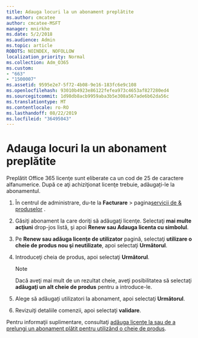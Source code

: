 ```yaml
---
title: Adauga locuri la un abonament preplătite
ms.author: cmcatee
author: cmcatee-MSFT
manager: mnirkhe
ms.date: 5/2/2018
ms.audience: Admin
ms.topic: article
ROBOTS: NOINDEX, NOFOLLOW
localization_priority: Normal
ms.collection: Adm_O365
ms.custom:
- "663"
- "1500007"
ms.assetid: 9595e2e7-5f72-4b08-9e16-183fc6e9c108
ms.openlocfilehash: 93010b4923e86122fefea973c4653af827280ed4
ms.sourcegitcommit: 1d98db8acb9959aba3b5e308a567ade6b62da56c
ms.translationtype: MT
ms.contentlocale: ro-RO
ms.lasthandoff: 08/22/2019
ms.locfileid: "36495043"
---
```

# <a name="add-seats-to-a-prepaid-subscription"></a>Adauga locuri la un abonament preplătite

Preplătit Office 365 licenţe sunt eliberate ca un cod de 25 de caractere alfanumerice. După ce aţi achiziţionat licenţe trebuie, adăugați-le la abonamentul. 

1. În centrul de administrare, du-te la **Facturare** > pagina[servicii de & produselor](https://go.microsoft.com/fwlink/p/?linkid=842054) .

2. Găsiţi abonament la care doriţi să adăugaţi licenţe. Selectaţi **mai multe acţiuni** drop-jos listă, şi apoi **Renew sau Adauga licenta cu simbolul**.

3. Pe **Renew sau adăuga licenţe de utilizator** pagină, selectaţi **utilizare o cheie de produs nou şi neutilizate**, apoi selectaţi **Următorul**.

4. Introduceţi cheia de produs, apoi selectaţi **Următorul**.

    > [!NOTE]
    > Dacă aveţi mai mult de un rezultat cheie, aveţi posibilitatea să selectaţi **adăugaţi un alt cheie de produs** pentru a introduce-le.

5. Alege să adăugați utilizatori la abonament, apoi selectaţi **Următorul**.

6. Revizuiţi detaliile comenzii, apoi selectaţi **validare**.

Pentru informaţii suplimentare, consultaţi [adăuga licenţe la sau de a prelungi un abonament plătit pentru utilizând o cheie de produs](https://docs.microsoft.com/office365/admin/misc/add-licenses-using-product-key).